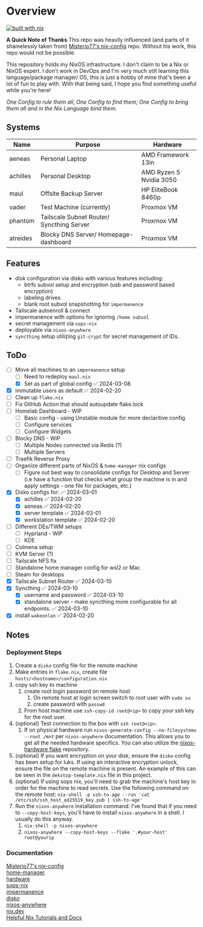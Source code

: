 # Overview
[![built with nix](https://builtwithnix.org/badge.svg)](https://builtwithnix.org)

**A Quick Note of Thanks**
This repo was heavily influenced (and parts of it shamelessly taken from) [Misterio77's nix-config](https://github.com/Misterio77/nix-config) repo. Without his work, this repo would not be possible. 

This repository holds my NixOS infrastructure. I don't claim to be a Nix or NixOS expert. I don't work in DevOps and I'm very much still learning this language/package manager/ OS, this is just a hobby of mine that's been a lot of fun to play with.  With that being said, I hope you find something useful while you're here!

_One Config to rule them all, One Config to find them; One Config to bring them all and in the Nix Language bind them._

## Systems

| **Name** | Purpose                  					| Hardware                    |
| -------- | ------------------------------------------ | --------------------------- |
| aeneas   | Personal Laptop          					| AMD Framework 13in          |
| achilles | Personal Desktop         					| AMD Ryzen 5 <br>Nvidia 3050 |
| maul     | Offsite Backup Server    					| HP EliteBook 8460p          |
| vader    | Test Machine (currently) 					| Proxmox VM                  |
| phantom  | Tailscale Subnet Router/ Syncthing Server  | Proxmox VM                  |
| atreides | Blocky DNS Server/ Homepage-dashboard  | Proxmox VM                  |

## Features

- disk configuration via disko with various features including:
	- btrfs subvol setup and encryption (usb and password based encryption)
	- labeling drives
	- blank root subvol snapshotting for `impermanence`
- Tailscale autoenroll & connect
- impermanence with options for ignoring `/home subvol`
- secret management via `sops-nix`
- deployable via `nixos-anywhere`
- `syncthing` setup utilizing `git-crypt` for secret management of IDs.

##  ToDo
- [ ] Move all machines to an `impermanence` setup
	- [ ] Need to redeploy `maul.nix`
 	- [x] Set as part of global config ✅ 2024-03-08
- [x] immutable users as default ✅ 2024-02-20
- [ ] Clean up `flake.nix`
- [ ] Fix GitHub Action that should autoupdate flake.lock
- [ ] Homelab Dashboard - WIP
	- [ ] Basic config - using Unstable module for more declaritive config
	- [ ] Configure services
	- [ ] Configure Widgets
- [ ] Blocky DNS - WIP
	- [ ] Multiple Nodes connected via Redis (?)
	- [ ] Multiple Servers
- [ ] Traefik Reverse Proxy
- [ ] Organize different parts of NixOS & `home-manager` nix configs
	- [ ] Figure out best way to consolidate configs for Desktop and Server (i.e have a function that checks what group the machine is in and apply settings - one file for packages, etc.)
- [x] Disko configs for: ✅ 2024-03-01
	- [x] achilles ✅ 2024-02-20
	- [x] aeneas ✅ 2024-02-20
	- [x] server template ✅ 2024-03-01
	- [x] workstation template ✅ 2024-02-20
- [ ] Different DEs/TWM setups
	- [ ] Hyprland - WIP
	- [ ] KDE
- [ ] Colmena setup
- [ ] KVM Server (?)
- [ ] Tailscale NFS fix
- [ ] Standalone home manager config for wsl2 or Mac
- [ ] Steam for desktops
- [x] Tailscale Subnet Router ✅ 2024-03-10
- [x] Syncthing ✅ 2024-03-10
	- [x] username and password ✅ 2024-03-10
	- [x] standalone server - make syncthing more configurable for all endpoints. ✅ 2024-03-10
- [x] install `wakeonlan` ✅ 2024-02-20

## Notes

### Deployment Steps
1. Create a `disko` config file for the remote machine
2. Make entries in `flake.nix`, create file `hosts/<hostname>/configuration.nix`
3. copy ssh key to machine
	1. create root login password on remote host
		1. On remote host at login screen switch to root user with `sudo su`
		2. create password with `passwd`
	2. From host machine use `ssh-copy-id root@<ip>` to copy your ssh key for the root user.
4. (optional) Test connection to the box with `ssh root@<ip>`. 
	1. If on physical hardware run `nixos-generate-config --no-filesystems --root /mnt` per `nixos-anywhere` documentation. This allows you to get all the needed hardware specifics. You can also utilize the [nixos-hardware flake](https://github.com/NixOS/nixos-hardware) repository.
5. (optional) If you want encryption on your disk, ensure the `disko` config has been setup for luks. If using an interactive encryption unlock, ensure the file on the remote machine is present. An example of this can be seen in the `dekstop-template.nix` file in this project. 
6. (optional) If using sops nix, you'll need to grab the machine's host key in order for the machine to read secrets. Use the following command on the remote host:
	`nix-shell -p ssh-to-age --run 'cat /etc/ssh/ssh_host_ed25519_key.pub | ssh-to-age'`
7. Run the `nixos-anywhere` installation command:
	I've found that if you need to `--copy-host-keys`, you'll have to install `nixos-anywhere` in a shell. I usually do this anyway.
	1. `nix-shell -p nixos-anywhere`
	2. `nixos-anywhere --copy-host-keys --flake '.#your-host' root@yourip`

### Documentation

[Misterio77's nix-config](https://github.com/Misterio77/nix-config) <br>
[home-manager](https://github.com/nix-community/home-manager) <br>
[hardware](https://github.com/NixOS/nixos-hardware) <br>
[sops-nix](https://github.com/Mic92/sops-nix) <br>
[impermanence](https://github.com/nix-community/impermanence) <br>
[disko](https://github.com/nix-community/disko) <br>
[nixos-anywhere](https://github.com/nix-community/nixos-anywhere) <br>
[nix.dev](https://nix.dev/index.html) <br>
[Helpful Nix Tutorials and Docs](https://nixos-and-flakes.thiscute.world/) <br>
